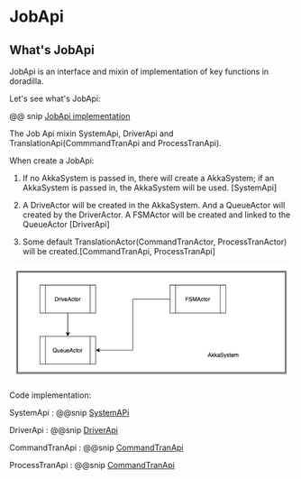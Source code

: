 # JobApi

## What's JobApi

JobApi is an interface and mixin of implementation of key functions in doradilla.

Let's see what's JobApi:

@@ snip [JobApi implementation](/dora/src/main/scala/doracore/api/JobApi.scala)

The Job Api mixin SystemApi, DriverApi and TranslationApi(CommmandTranApi and ProcessTranApi).

When create a JobApi:

1. If no AkkaSystem is passed in, there will create a AkkaSystem; if an AkkaSystem is passed in, the 
AkkaSystem will be used. [SystemApi]

2. A DriveActor will be created in the AkkaSystem. And a QueueActor will created by the DriverActor. 
A FSMActor will be created and linked to the QueueActor [DriverApi]

3. Some default TranslationActor(CommandTranActor, ProcessTranActor) will be created.[CommandTranApi, ProcessTranApi]

![Job Api](pic/jobapi.png)

Code implementation: 

SystemApi
: @@snip [SystemAPi](/dora/src/main/scala/doracore/api/SystemApi.scala)

DriverApi
: @@snip [DriverApi](/dora/src/main/scala/doracore/api/DriverApi.scala)

CommandTranApi
: @@snip [CommandTranApi](/dora/src/main/scala/doracore/api/CommandTranApi.scala)

ProcessTranApi
: @@snip [CommandTranApi](/dora/src/main/scala/doracore/api/ProcessTranApi.scala)



